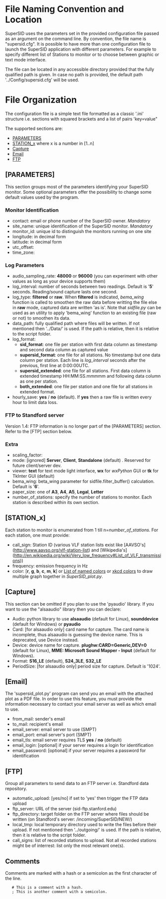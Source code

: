 # File Naming Convention and Location

SuperSID uses the parameters set in the provided configuration file passed as an argument on the command line. By convention, the file name is "supersid.cfg".
It is possible to have more than one configuration file to launch the SuperSID application with different parameters. For example to specify different list of Stations to monitor or to choose between graphic or text mode interface.

The file can be located in any accessible directory provided that the fully qualified path is given. In case no path is provided, the default path '../Config/supersid.cfg' will be used.
 
# File Organization

The configuration file is a simple text file formatted as a classic '.ini' structure i.e. sections with squared brackets and a list of pairs 'key=value"
 
The supported sections are:

  * [PARAMETERS](#id-section1)
  * [STATION_x](#id-section2) where x is a number in [1..n]
  * [Capture](#id-section3)
  * [Email](#id-section4)
  * [FTP](#id-section5)
  
<div id='id-section1'/>

## [PARAMETERS]

This section groups most of the parameters identifying your SuperSID monitor. Some optional parameters offer the possibility to change some default values used by the program.

### Monitor Identification

  * contact: email or phone number of the SuperSID owner. *Mandatory*
  * site_name: unique identification of the SuperSID monitor. *Mandatory*
  * monitor_id: unique id to distinguish the monitors running on one site
  * longitude: in decimal form
  * latitude: in decimal form
  * utc_offset:
  * time_zone:
  
### Log Parameters

  * audio_sampling_rate: **48000** or **96000** (you can experiment with other values as long as your device supports them)
  * log_interval: number of seconds between two readings. Default is '**5**' seconds. Reading/sound capture lasts one second.
  * log_type: **filtered** or **raw**. When **filtered** is indicated, *bema_wing* function is called to smoothen the raw data before writting the file else in **raw** mode, captured data are written 'as is'. Note that *sidfile.py* can be used as an utility to apply 'bema_wing' function to an existing file (raw or not) to smoothen its data.
  * data_path: fully qualified path where files will be written. If not mentioned then '../Data/' is used. If the path is relative, then it is relative to the script folder.
  * log_format:
    - **sid_format**: one file per station with first data column as timestamp and second data column as captured value
    - **supersid_format**: one file for all stations. No timestamp but one data column per station. Each line is *log_interval* seconds after the previous, first line at 0:00:00UTC.
    - **supersid_extended**: one file for all stations. First data column is extended timestamp HH:MM:SS.mmmmm and following data column as one per station.
    - **both_extended**: one file per station and one file for all stations in extended format.
  * hourly_save: **yes** / **no** (default). If **yes** then a raw file is written every hour to limit data loss.
  
### FTP to Standford server

Version 1.4: FTP information is no longer part of the [PARAMETERS] section. Refer to the [FTP] section below.
  
### Extra

  * scaling_factor:
  * mode: [ignored] **Server**, **Client**, **Standalone** (default) . Reserved for future client/server dev.
  * viewer: **text** for text mode light interface, **wx** for *wxPython* GUI or **tk** for TkInter GUI (default)
  * bema_wing: beta_wing parameter for sidfile.filter_buffer() calculation. Default is '**6**'.
  * paper_size: one of **A3**, **A4**, **A5**, **Legal**, **Letter**
  * number_of_stations: specify the number of stations to monitor. Each station is described within its own section.

<div id='id-section2'/>

## [STATION_x]

Each station to monitor is enumerated from 1 till n=*number_of_stations*. For each station, one must provide:

  * call_sign: Station ID (various VLF station lists exist like [AAVSO's] (http://www.aavso.org/vlf-station-list) and [Wikipedia's] (http://en.wikipedia.org/wiki/Very_low_frequency#List_of_VLF_transmissions))
  * frequency: emission frequency in Hz
  * color: [**r**, **g**, **b**, **c**, **m**, **k**] or [List of named colors](https://matplotlib.org/stable/gallery/color/named_colors.html) or [xkcd colors](https://matplotlib.org/stable/tutorials/colors/colors.html#xkcd-colors) to draw multiple graph together in *SuperSID_plot.py*.
  
<div id='id-section3'/>

## [Capture]

This section can be omitted if you plan to use the 'pyaudio' library. If you want to use the "alsaaudio" library then you can declare:

  * Audio: python library to use **alsaaudio** (default for Linux), **sounddevice** (default for Windows) or **pyaudio**
  * Card: [for alsaaudio only] card name for capture. The card name is incomplete, thus alsaaudio is guessing the device name. This is deprecated, use Device instead.
  * Device: device name for capture. **plughw:CARD=Generic,DEV=0** (default for Linux), **MME: Microsoft Sound Mapper - Input** (default for Windows).
  * Format: **S16_LE** (default), **S24_3LE**, **S32_LE**
  * PeriodSize: [for alsaaudio only] period size for capture. Default is '1024'.
  
<div id='id-section4'/>

## [Email]

The 'supersid_plot.py' program can send you an email with the attached plot as a PDF file. In order to use this feature, you must provide the information necessary to contact your email server as well as which email to use.

  * from_mail: sender's email
  * to_mail: recipient's email
  * email_server: email server to use (SMPT)
  * email_port: email server's port (SMPT)
  * email_tls: email server requires TLS **yes** / **no** (default)
  * email_login: [optional] if your server requires a login for identification
  * email_password: [optional] if your server requires a password for identification
  
<div id='id-section5'/>

## [FTP]

Group all parameters to send data to an FTP server i.e. Standford data repository.

  * automatic_upload: [yes/no] if set to 'yes' then trigger the FTP data upload
  * ftp_server: URL of the server (sid-ftp.stanford.edu)
  * ftp_directory: target folder on the FTP server where files should be written (on Standford's server: /incoming/SuperSID/NEW/)
  * local_tmp: local temporary directory used to write the files before their upload. If not mentioned then '../outgoing/' is used. If the path is relative, then it is relative to the script folder.
  * call_signs: list of recorded stations to upload. Not all recorded stations might be of interrest: list only the most relevant one(s).

## Comments

Comments are marked with a hash or a semicolon as the first character of the line.
```
   # This is a comment with a hash.
   ; This is another comment with a semicolon.
```

